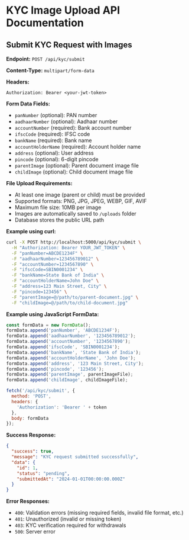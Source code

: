 # KYC Image Upload API Documentation

## Submit KYC Request with Images

**Endpoint:** `POST /api/kyc/submit`

**Content-Type:** `multipart/form-data`

**Headers:**
```
Authorization: Bearer <your-jwt-token>
```

**Form Data Fields:**
- `panNumber` (optional): PAN number
- `aadhaarNumber` (optional): Aadhaar number  
- `accountNumber` (required): Bank account number
- `ifscCode` (required): IFSC code
- `bankName` (required): Bank name
- `accountHolderName` (required): Account holder name
- `address` (optional): User address
- `pincode` (optional): 6-digit pincode
- `parentImage` (optional): Parent document image file
- `childImage` (optional): Child document image file

**File Upload Requirements:**
- At least one image (parent or child) must be provided
- Supported formats: PNG, JPG, JPEG, WEBP, GIF, AVIF
- Maximum file size: 10MB per image
- Images are automatically saved to `/uploads` folder
- Database stores the public URL path

**Example using curl:**
```bash
curl -X POST http://localhost:5000/api/kyc/submit \
  -H "Authorization: Bearer YOUR_JWT_TOKEN" \
  -F "panNumber=ABCDE1234F" \
  -F "aadhaarNumber=123456789012" \
  -F "accountNumber=1234567890" \
  -F "ifscCode=SBIN0001234" \
  -F "bankName=State Bank of India" \
  -F "accountHolderName=John Doe" \
  -F "address=123 Main Street, City" \
  -F "pincode=123456" \
  -F "parentImage=@/path/to/parent-document.jpg" \
  -F "childImage=@/path/to/child-document.jpg"
```

**Example using JavaScript FormData:**
```javascript
const formData = new FormData();
formData.append('panNumber', 'ABCDE1234F');
formData.append('aadhaarNumber', '123456789012');
formData.append('accountNumber', '1234567890');
formData.append('ifscCode', 'SBIN0001234');
formData.append('bankName', 'State Bank of India');
formData.append('accountHolderName', 'John Doe');
formData.append('address', '123 Main Street, City');
formData.append('pincode', '123456');
formData.append('parentImage', parentImageFile);
formData.append('childImage', childImageFile);

fetch('/api/kyc/submit', {
  method: 'POST',
  headers: {
    'Authorization': 'Bearer ' + token
  },
  body: formData
});
```

**Success Response:**
```json
{
  "success": true,
  "message": "KYC request submitted successfully",
  "data": {
    "id": 1,
    "status": "pending",
    "submittedAt": "2024-01-01T00:00:00.000Z"
  }
}
```

**Error Responses:**
- `400`: Validation errors (missing required fields, invalid file format, etc.)
- `401`: Unauthorized (invalid or missing token)
- `403`: KYC verification required for withdrawals
- `500`: Server error
